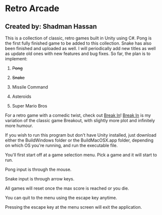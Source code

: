 # Retro Arcade
## Created by: Shadman Hassan

This is a collection of classic, retro games built in Unity using C#.
Pong is the first fully finished game to be added to this collection.
Snake has also been finished and uploaded as well. I will periodically
add new titles as well as update old ones with new features and bug
fixes. So far, the plan is to implement:

 1. ~~Pong~~

2. ~~Snake~~

3. Missile Command

4. Asteroids

5. Super Mario Bros

For a retro game with a comedic twist, check out [Break In](https://github.com/shadmanh/Break-In)!
[Break In](https://github.com/shadmanh/Break-In) is my variation of the
classic game Breakout, with slightly more plot and infinitely more humour.

If you wish to run this program but don't have Unity installed, just
download either the BuildWindows folder or the BuildMacOSX.app folder,
depending on which OS you're running, and run the executable file.

You'll first start off at a game selection menu. Pick a game and it will
start to run.

Pong input is through the mouse.

Snake input is through arrow keys.

All games will reset once the max score is reached or you die.

You can quit to the menu using the escape key anytime.

Pressing the escape key at the menu screen will exit the application.
